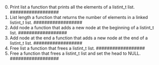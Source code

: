 0. Print list
a function that prints all the elements of a listint_t list.
##################
1. List length
 a function that returns the number of elements in a linked listint_t list.
##################
2. Add node
a function that adds a new node at the beginning of a listint_t list.
##################
3. Add node at the end
a function that adds a new node at the end of a listint_t list.
##################
4. Free list
 a function that frees a listint_t list.
##################
5. Free
a function that frees a listint_t list and set the head to NULL.
##################
